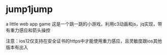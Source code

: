 # jump1jump
a little web app game
这是一个跳一跳的小游戏，利用c3动画和js，jq实现，带有重力感应和箭头操控

注意：ios12仅支持在安全证书的https中才能使用重力感应，且灵敏度跟ios其他版本有出入
